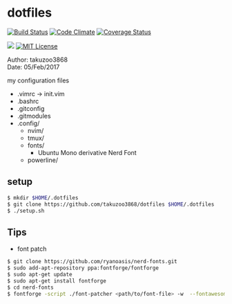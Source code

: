 # dotfiles
[![Build Status](https://travis-ci.org/dtan4/terraforming.svg?branch=master)](https://travis-ci.org/takuzoo3868/dotfiles)
[![Code Climate](https://codeclimate.com/github/dtan4/terraforming/badges/gpa.svg)](https://codeclimate.com/github/takuzoo3868/dotfiles)
[![Coverage Status](https://coveralls.io/repos/github/dtan4/terraforming/badge.svg?branch=increase-test-cov-160528)](https://coveralls.io/github/takuzoo3868/dotfiles)

![](https://img.shields.io/badge/works%20on-Ubuntu-DD4814.svg)
[![MIT License](http://img.shields.io/badge/license-MIT-blue.svg?style=flat)](LICENSE)

Author: takuzoo3868  
Date: 05/Feb/2017  

my configuration files
- .vimrc -> init.vim
- .bashrc
- .gitconfig
- .gitmodules
- .config/
  - nvim/
  - tmux/
  - fonts/
    - Ubuntu Mono derivative Nerd Font
  - powerline/

## setup
```bash  
$ mkdir $HOME/.dotfiles
$ git clone https://github.com/takuzoo3868/dotfiles $HOME/.dotfiles
$ ./setup.sh
```

## Tips
- font patch
```bash
$ git clone https://github.com/ryanoasis/nerd-fonts.git
$ sudo add-apt-repository ppa:fontforge/fontforge
$ sudo apt-get update
$ sudo apt-get install fontforge
$ cd nerd-fonts
$ fontforge -script ./font-patcher <path/to/font-file> -w  --fontawesome --fontawesomeextension --fontlinux  --octicons --powersymbols --pomicons
```
